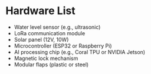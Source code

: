 # Hardware List

- Water level sensor (e.g., ultrasonic)
- LoRa communication module
- Solar panel (12V, 10W)
- Microcontroller (ESP32 or Raspberry Pi)
- AI processing chip (e.g., Coral TPU or NVIDIA Jetson)
- Magnetic lock mechanism
- Modular flaps (plastic or steel)
